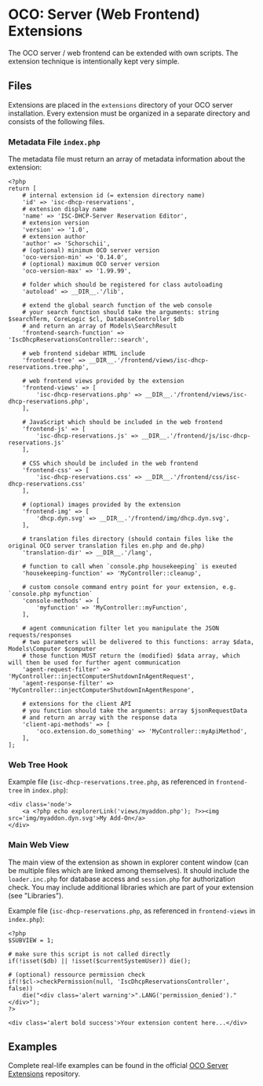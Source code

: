 # OCO: Server (Web Frontend) Extensions
The OCO server / web frontend can be extended with own scripts. The extension technique is intentionally kept very simple.

## Files
Extensions are placed in the `extensions` directory of your OCO server installation. Every extension must be organized in a separate directory and consists of the following files.

### Metadata File `index.php`
The metadata file must return an array of metadata information about the extension:
```
<?php
return [
	# internal extension id (= extension directory name)
	'id' => 'isc-dhcp-reservations',
	# extension display name
	'name' => 'ISC-DHCP-Server Reservation Editor',
	# extension version
	'version' => '1.0',
	# extension author
	'author' => 'Schorschii',
	# (optional) minimum OCO server version
	'oco-version-min' => '0.14.0',
	# (optional) maximum OCO server version
	'oco-version-max' => '1.99.99',

	# folder which should be registered for class autoloading
	'autoload' => __DIR__.'/lib',

	# extend the global search function of the web console
	# your search function should take the arguments: string $searchTerm, CoreLogic $cl, DatabaseController $db
	# and return an array of Models\SearchResult
	'frontend-search-function' => 'IscDhcpReservationsController::search',

	# web frontend sidebar HTML include
	'frontend-tree' => __DIR__.'/frontend/views/isc-dhcp-reservations.tree.php',

	# web frontend views provided by the extension
	'frontend-views' => [
		'isc-dhcp-reservations.php' => __DIR__.'/frontend/views/isc-dhcp-reservations.php',
	],

	# JavaScript which should be included in the web frontend
	'frontend-js' => [
		'isc-dhcp-reservations.js' => __DIR__.'/frontend/js/isc-dhcp-reservations.js'
	],

	# CSS which should be included in the web frontend
	'frontend-css' => [
		'isc-dhcp-reservations.css' => __DIR__.'/frontend/css/isc-dhcp-reservations.css'
	],

	# (optional) images provided by the extension
	'frontend-img' => [
		'dhcp.dyn.svg' => __DIR__.'/frontend/img/dhcp.dyn.svg',
	],

	# translation files directory (should contain files like the original OCO server translation files en.php and de.php)
	'translation-dir' => __DIR__.'/lang',

	# function to call when `console.php housekeeping` is exeuted
	'housekeeping-function' => 'MyController::cleanup',

	# custom console command entry point for your extension, e.g. `console.php myfunction`
	'console-methods' => [
		'myfunction' => 'MyController::myFunction',
	],

	# agent communication filter let you manipulate the JSON requests/responses
	# two parameters will be delivered to this functions: array $data, Models\Computer $computer
	# those function MUST return the (modified) $data array, which will then be used for further agent communication
	'agent-request-filter' => 'MyController::injectComputerShutdownInAgentRequest',
	'agent-response-filter' => 'MyController::injectComputerShutdownInAgentRespone',

	# extensions for the client API
	# you function should take the arguments: array $jsonRequestData
	# and return an array with the response data
	'client-api-methods' => [
		'oco.extension.do_something' => 'MyController::myApiMethod',
	],
];
```

### Web Tree Hook
Example file (`isc-dhcp-reservations.tree.php`, as referenced in `frontend-tree` in `index.php`):
```
<div class='node'>
	<a <?php echo explorerLink('views/myaddon.php'); ?>><img src='img/myaddon.dyn.svg'>My Add-On</a>
</div>
```

### Main Web View
The main view of the extension as shown in explorer content window (can be multiple files which are linked among themselves). It should include the `loader.inc.php` for database access and `session.php` for authorization check. You may include additional libraries which are part of your extension (see "Libraries").

Example file (`isc-dhcp-reservations.php`, as referenced in `frontend-views` in `index.php`):
```
<?php
$SUBVIEW = 1;

# make sure this script is not called directly
if(!isset($db) || !isset($currentSystemUser)) die();

# (optional) ressource permission check
if(!$cl->checkPermission(null, 'IscDhcpReservationsController', false))
	die("<div class='alert warning'>".LANG('permission_denied')."</div>");
?>

<div class='alert bold success'>Your extension content here...</div>
```

## Examples
Complete real-life examples can be found in the official [OCO Server Extensions](https://github.com/schorschii/oco-server-extensions) repository.
